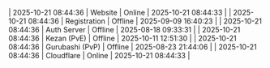 | 2025-10-21 08:44:36 | Website | Online | 2025-10-21 08:44:33 |
| 2025-10-21 08:44:36 | Registration | Offline | 2025-09-09 16:40:23 |
| 2025-10-21 08:44:36 | Auth Server | Offline | 2025-08-18 09:33:31 |
| 2025-10-21 08:44:36 | Kezan (PvE) | Offline | 2025-10-11 12:51:30 |
| 2025-10-21 08:44:36 | Gurubashi (PvP) | Offline | 2025-08-23 21:44:06 |
| 2025-10-21 08:44:36 | Cloudflare | Online | 2025-10-21 08:44:33 |
